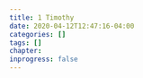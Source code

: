 ```yaml
---
title: 1 Timothy
date: 2020-04-12T12:47:16-04:00
categories: []
tags: []
chapter: 
inprogress: false
---
```


